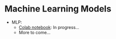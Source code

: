 # Machine Learning Models

* MLP:
  * [Colab notebook](https://drive.google.com/open?id=1gt0VS6PKO-CBA4lpQetmSfJfiSAStGHG): In progress...
  * More to come...
